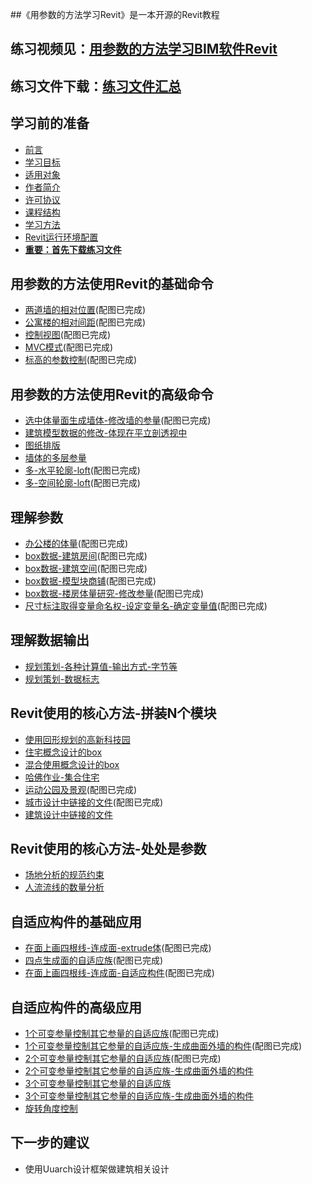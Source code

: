 ##《用参数的方法学习Revit》是一本开源的Revit教程

## 练习视频见：[用参数的方法学习BIM软件Revit](http://study.163.com/course/courseMain.htm?courseId=1443006)

## 练习文件下载：[练习文件汇总](http://pan.baidu.com/s/1sksRZCp) 

## 学习前的准备 
- [前言](/chapters/章1-学习前的准备/0-前言.md)
- [学习目标](/chapters/章1-学习前的准备/1.学习目标.md)
- [适用对象](/chapters/章1-学习前的准备/2-适用对象.md)
- [作者简介](/chapters/章1-学习前的准备/3-作者简介.md)
- [许可协议](/chapters/章1-学习前的准备/4-许可协议.md)
- [课程结构](/chapters/章1-学习前的准备/5-课程结构.md)
- [学习方法](/chapters/章1-学习前的准备/6-学习方法.md)
- [Revit运行环境配置](/chapters/章1-学习前的准备/7-Revit运行环境配置.md)
- **[重要：首先下载练习文件](/chapters/章1-学习前的准备/8.重要：首先下载练习文件.md)**

## 用参数的方法使用Revit的基础命令
- [两道墙的相对位置](/chapters/章2-用参数的方法使用Revit的基础命令/练习1-两道墙的相对位置.md)(配图已完成)
- [公寓楼的相对间距](/chapters/章2-用参数的方法使用Revit的基础命令/练习2-公寓楼的相对间距.md)(配图已完成)
- [控制视图](/chapters/章2-用参数的方法使用Revit的基础命令/练习3-控制视图.md)(配图已完成)
- [MVC模式](/chapters/章2-用参数的方法使用Revit的基础命令/练习4-MVC模式.md)(配图已完成)
- [标高的参数控制](/chapters/章2-用参数的方法使用Revit的基础命令/练习5-标高的参数控制.md)(配图已完成)

## 用参数的方法使用Revit的高级命令
- [选中体量面生成墙体-修改墙的参量](chapters/章3-用参数的方法使用Revit的高级命令/练习1-选中体量面生成墙体-修改墙的参量.md)(配图已完成)
- [建筑模型数据的修改-体现在平立剖透视中](/chapters/章3-用参数的方法使用Revit的高级命令/练习2-建筑模型数据的修改-体现在平立剖透视中.md)
- [图纸排版](/chapters/章3-用参数的方法使用Revit的高级命令/练习3-图纸排版.md)
- [墙体的多层参量](/chapters/章3-用参数的方法使用Revit的高级命令/练习4-墙体的多层参量.md)
- [多-水平轮廓-loft](/chapters/章3-用参数的方法使用Revit的高级命令/练习5-多-水平轮廓-loft.md)(配图已完成)
- [多-空间轮廓-loft](/chapters/章3-用参数的方法使用Revit的高级命令/练习6-多-空间轮廓-loft.md)(配图已完成)

## 理解参数
- [办公楼的体量](/chapters/章4-理解参数/练习1-办公楼的体量.md)(配图已完成)
- [box数据-建筑房间](/chapters/章4-理解参数/练习2-box数据-建筑房间.md)(配图已完成)
- [box数据-建筑空间](/chapters/章4-理解参数/练习3-box数据-建筑空间.md)(配图已完成)
- [box数据-模型块商铺](/chapters/章4-理解参数/练习4-box数据-模型块商铺.md)(配图已完成)
- [box数据-楼房体量研究-修改参量](/chapters/章4-理解参数/练习5-box数据-楼房体量研究-修改参量.md)(配图已完成)
- [尺寸标注取得变量命名权-设定变量名-确定变量值](/chapters/章4-理解参数/练习6-尺寸标注取得变量命名权-设定变量名-确定变量值.md)(配图已完成)

## 理解数据输出
- [规划策划-各种计算值-输出方式-字节等](/chapters/章5-理解数据输出/练习1-规划策划-各种计算值-输出方式-字节等.md)
- [规划策划-数据标志](/chapters/章5-理解数据输出/练习2-规划策划-数据标志.md)

## Revit使用的核心方法-拼装N个模块
- [使用回形规划的高新科技园](/chapters/章6-Revit使用的核心方法-拼装N个模块/练习1-使用回形规划的高新科技园.md)
- [住宅概念设计的box](/chapters/章6-Revit使用的核心方法-拼装N个模块/练习2-住宅概念设计的box.md)
- [混合使用概念设计的box](/chapters/章6-Revit使用的核心方法-拼装N个模块/练习3-混合使用概念设计的box.md)
- [哈佛作业-集合住宅](/chapters/章6-Revit使用的核心方法-拼装N个模块/练习4-哈佛作业-集合住宅.md)
- [运动公园及景观](/chapters/章6-Revit使用的核心方法-拼装N个模块/练习5-运动公园及景观.md)(配图已完成)
- [城市设计中链接的文件](/chapters/章6-Revit使用的核心方法-拼装N个模块/练习6-城市设计中链接的文件.md)(配图已完成)
- [建筑设计中链接的文件](/chapters/章6-Revit使用的核心方法-拼装N个模块/练习7-建筑设计中链接的文件.md)

## Revit使用的核心方法-处处是参数
- [场地分析的规范约束](/chapters/章7-Revit使用的核心方法-处处是参数/练习1-场地分析的规范约束.md)
- [人流流线的数量分析](/chapters/章7-Revit使用的核心方法-处处是参数/练习2-人流流线的数量分析.md)

## 自适应构件的基础应用
- [在面上画四根线-连成面-extrude体](/chapters/章8-自适应构件的基础应用/练习1-在面上画四根线-连成面-extrude体.md)(配图已完成)
- [四点生成面的自适应族](/chapters/章8-自适应构件的基础应用/练习2-四点生成面的自适应族.md)(配图已完成)
- [在面上画四根线-连成面-自适应构件](/chapters/章8-自适应构件的基础应用/练习3-在面上画四根线-连成面-自适应构件.md)(配图已完成)

## 自适应构件的高级应用
- [1个可变参量控制其它参量的自适应族](/chapters/章9-自适应构件的高级应用/练习1-1个可变参量控制其它参量的自适应族.md)(配图已完成)
- [1个可变参量控制其它参量的自适应族-生成曲面外墙的构件](/chapters/章9-自适应构件的高级应用/练习2-1个可变参量控制其它参量的自适应族-生成曲面外墙的构件.md)(配图已完成)
- [2个可变参量控制其它参量的自适应族](/chapters/章9-自适应构件的高级应用/练习3-2个可变参量控制其它参量的自适应族.md)(配图已完成)
- [2个可变参量控制其它参量的自适应族-生成曲面外墙的构件](/chapters/章9-自适应构件的高级应用/练习4-2个可变参量控制其它参量的自适应族-生成曲面外墙的构件.md)
- [3个可变参量控制其它参量的自适应族](/chapters/章9-自适应构件的高级应用/练习5-3个可变参量控制其它参量的自适应族.md)
- [3个可变参量控制其它参量的自适应族-生成曲面外墙的构件](/chapters/章9-自适应构件的高级应用/练习6-3个可变参量控制其它参量的自适应族-生成曲面外墙的构件.md)
- [旋转角度控制](/chapters/章9-自适应构件的高级应用/练习7-旋转角度控制.md)

## 下一步的建议
- 使用Uuarch设计框架做建筑相关设计






